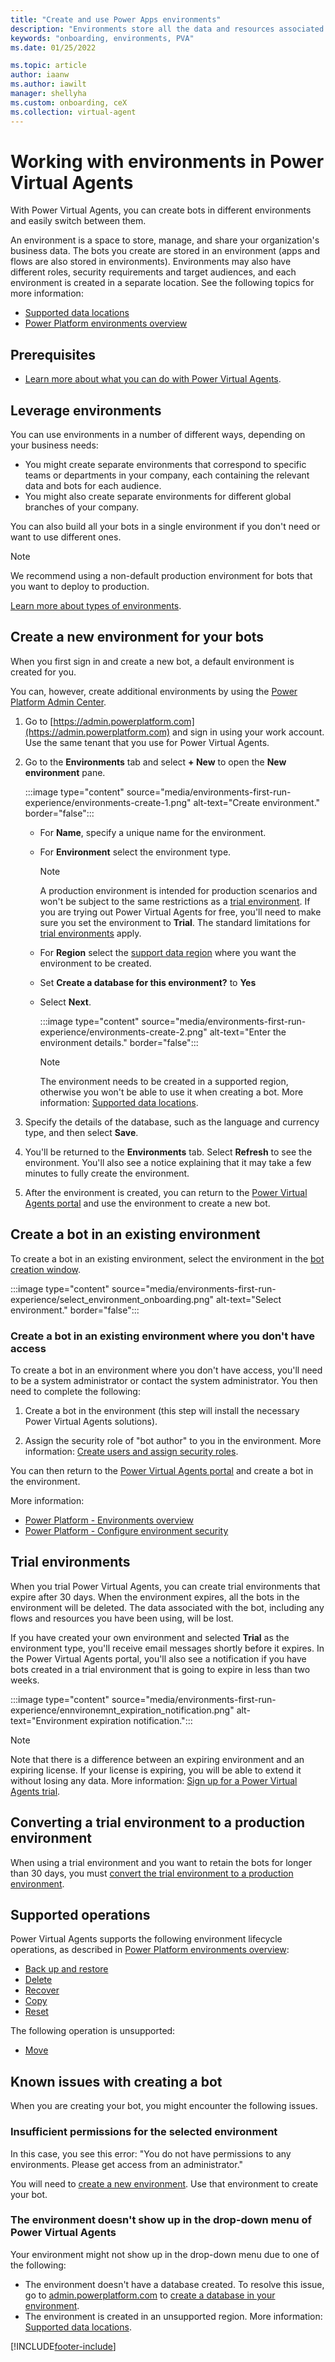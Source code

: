 ```yaml
---
title: "Create and use Power Apps environments"
description: "Environments store all the data and resources associated with the bots you create in Power Virtual Agents."
keywords: "onboarding, environments, PVA"
ms.date: 01/25/2022

ms.topic: article
author: iaanw
ms.author: iawilt
manager: shellyha
ms.custom: onboarding, ceX
ms.collection: virtual-agent
---
```

# Working with environments in Power Virtual Agents

With Power Virtual Agents, you can create bots in different environments and easily switch between them.

An environment is a space to store, manage, and share your organization's business data. The bots you create are stored in an environment (apps and flows are also stored in environments). Environments may also have different roles, security requirements and target audiences, and each environment is created in a separate location. See the following topics for more information:

- [Supported data locations](data-location.md)
- [Power Platform environments overview](/power-platform/admin/environments-overview)

## Prerequisites

- [Learn more about what you can do with Power Virtual Agents](fundamentals-what-is-power-virtual-agents.md).

## Leverage environments

You can use environments in a number of different ways, depending on your business needs:

- You might create separate environments that correspond to specific teams or departments in your company, each containing the relevant data and bots for each audience.
- You might also create separate environments for different global branches of your company.

You can also build all your bots in a single environment if you don't need or want to use different ones.

> [!NOTE]
> We recommend using a non-default production environment for bots that you want to deploy to production.  
>
> [Learn more about types of environments](/power-platform/admin/environments-overview#types-of-environments).

## Create a new environment for your bots

When you first sign in and create a new bot, a default environment is created for you.

You can, however, create additional environments by using the [Power Platform Admin Center](/power-platform/admin/create-environment).

1. Go to [https://admin.powerplatform.com](https://admin.powerplatform.com) and sign in using your work account. Use the same tenant that you use for Power Virtual Agents.

1. Go to the **Environments** tab and select **+ New** to open the **New environment** pane.

   :::image type="content" source="media/environments-first-run-experience/environments-create-1.png" alt-text="Create environment." border="false":::
  
   - For **Name**, specify a unique name for the environment.
   - For **Environment** select the environment type.

      > [!NOTE]
      > A production environment is intended for production scenarios and won't be subject to the same restrictions as a [trial environment](#trial-environments).
      > If you are trying out Power Virtual Agents for free, you'll need to make sure you set the environment to **Trial**. The standard limitations for [trial environments](#trial-environments) apply.

   - For **Region** select the [support data region](data-location.md) where you want the environment to be created.
   - Set **Create a database for this environment?** to **Yes**
   - Select **Next**.

      :::image type="content" source="media/environments-first-run-experience/environments-create-2.png" alt-text="Enter the environment details." border="false":::

      > [!NOTE]
      > The environment needs to be created in a supported region, otherwise you won't be able to use it when creating a bot.
      > More information: [Supported data locations](./data-location.md).

1. Specify the details of the database, such as the language and currency type, and then select **Save**.

1. You'll be returned to the **Environments** tab. Select **Refresh** to see the environment. You'll also see a notice explaining that it may take a few minutes to fully create the environment.

1. After the environment is created, you can return to the [Power Virtual Agents portal](https://go.microsoft.com/fwlink/?linkid=2093067) and use the environment to create a new bot.

## Create a bot in an existing environment

To create a bot in an existing environment, select the environment in the [bot creation window](authoring-first-bot.md).

:::image type="content" source="media/environments-first-run-experience/select_environment_onboarding.png" alt-text="Select environment." border="false":::

### Create a bot in an existing environment where you don't have access

To create a bot in an environment where you don't have access, you'll need to be a system administrator or contact the system administrator. You then need to complete the following:

1. Create a bot in the environment (this step will install the necessary Power Virtual Agents solutions).

1. Assign the security role of "bot author" to you in the environment. More information: [Create users and assign security roles](/power-platform/admin/create-users-assign-online-security-roles#assign-a-security-role-to-a-user).

You can then return to the [Power Virtual Agents portal](https://web.powerva.microsoft.com) and create a bot in the environment.

More information:

- [Power Platform - Environments overview](/power-platform/admin/environments-overview)
- [Power Platform - Configure environment security](/power-platform/admin/database-security)

## Trial environments

When you trial Power Virtual Agents, you can create trial environments that expire after 30 days. When the environment expires, all the bots in the environment will be deleted. The data associated with the bot, including any flows and resources you have been using, will be lost.

If you have created your own environment and selected **Trial** as the environment type, you'll receive email messages shortly before it expires. In the Power Virtual Agents portal, you'll also see a notification if you have bots created in a trial environment that is going to expire in less than two weeks.

:::image type="content" source="media/environments-first-run-experience/ennvironemnt_expiration_notification.png" alt-text="Environment expiration notification.":::

> [!NOTE]
> Note that there is a difference between an expiring environment and an expiring license. If your license is expiring, you will be able to extend it without losing any data. More information: [Sign up for a Power Virtual Agents trial](sign-up-individual.md#trial-expiration).

## Converting a trial environment to a production environment

When using a trial environment and you want to retain the bots for longer than 30 days, you must [convert the trial environment to a production environment](/power-platform/admin/trial-environments#convert-a-trial-environment-to-production).

## Supported operations

Power Virtual Agents supports the following environment lifecycle operations, as described in [Power Platform environments overview](/power-platform/admin/environments-overview):

- [Back up and restore](/power-platform/admin/backup-restore-environments)
- [Delete](/power-platform/admin/delete-environment)
- [Recover](/power-platform/admin/recover-environment)
- [Copy](/power-platform/admin/copy-environment)
- [Reset](/power-platform/admin/reset-environment)

The following operation is unsupported:

- [Move](/power-platform/admin/move-environment-tenant)

## Known issues with creating a bot

When you are creating your bot, you might encounter the following issues.

### Insufficient permissions for the selected environment

In this case, you see this error: "You do not have permissions to any environments. Please get access from an administrator."

You will need to [create a new environment](environments-first-run-experience.md). Use that environment to create your bot.

### The environment doesn't show up in the drop-down menu of Power Virtual Agents

Your environment might not show up in the drop-down menu due to one of the following:

- The environment doesn't have a database created. To resolve this issue, go to [admin.powerplatform.com](https://admin.powerplatform.com) to [create a database in your environment](/power-platform/admin/create-database).
- The environment is created in an unsupported region. More information: [Supported data locations](data-location.md).

[!INCLUDE[footer-include](includes/footer-banner.md)]
